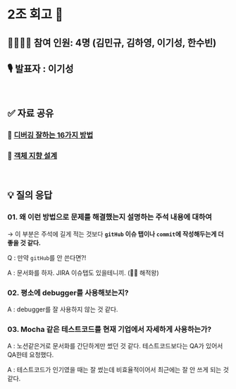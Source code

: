 # **2조 회고 📝**

## 👨‍👩‍👧‍👦 참여 인원: 4명 (김민규, 김하영, 이기성, 한수빈)

## **🎙️ 발표자 : 이기성**

<br />

## ✅ 자료 공유

### 🔗 [**디버깅 잘하는 16가지 방법**](https://raygun.com/learn/javascript-debugging-tips)

### 🔗 [**객체 지향 설계**](https://f-lab.kr/insight/understanding-and-applying-solid-principles?gad_source=1&gclid=Cj0KCQiAx9q6BhCDARIsACwUxu6Q_BaKuJvnW2fW8dZUWeIJ9N4ioW0dyEaciSFqZuwPY_EkUYjXQYUaArJkEALw_wcB)

<br />

## 💡 질의 응답

### 01. 왜 이런 방법으로 문제를 해결했는지 설명하는 주석 내용에 대하여

→ 이 부분은 주석에 길게 적는 것보다 **`gitHub` 이슈 탭이나 `commit`에 작성해두는게 더 좋을 것 같다.**

Q : 만약 `gitHub`를 안 쓴다면?!

A : 문서화를 하자. JIRA 이슈탭도 있을테니끼. (🏴‍☠️ 해적왕)

### 02. 평소에 debugger를 사용해보는지?

A : debugger를 잘 사용하지 않는 것 같다.

### 03. Mocha 같은 테스트코드를 현재 기업에서 자세하게 사용하는가?

A : 노션같은거로 문서화를 간단하게만 썼던 것 같다. 테스트코드보다는 QA가 있어서 QA한테 요청했다.

A : 테스트코드가 인기였을 때는 잘 썼는데 비효율적이어서 최근에는 잘 안 쓰게 되는 것 같다.
